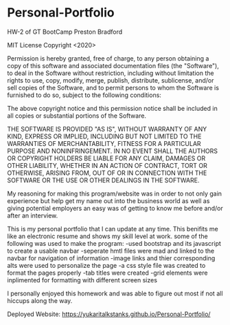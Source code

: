 # Personal-Portfolio
HW-2 of GT BootCamp
Preston Bradford

MIT License
Copyright <2020> <Preston Bradford>

Permission is hereby granted, free of charge, to any person obtaining a copy of this software and associated documentation files (the "Software"), to deal in the Software without restriction, including without limitation the rights to use, copy, modify, merge, publish, distribute, sublicense, and/or sell copies of the Software, and to permit persons to whom the Software is furnished to do so, subject to the following conditions:

The above copyright notice and this permission notice shall be included in all copies or substantial portions of the Software.

THE SOFTWARE IS PROVIDED "AS IS", WITHOUT WARRANTY OF ANY KIND, EXPRESS OR IMPLIED, INCLUDING BUT NOT LIMITED TO THE WARRANTIES OF MERCHANTABILITY, FITNESS FOR A PARTICULAR PURPOSE AND NONINFRINGEMENT. IN NO EVENT SHALL THE AUTHORS OR COPYRIGHT HOLDERS BE LIABLE FOR ANY CLAIM, DAMAGES OR OTHER LIABILITY, WHETHER IN AN ACTION OF CONTRACT, TORT OR OTHERWISE, ARISING FROM, OUT OF OR IN CONNECTION WITH THE SOFTWARE OR THE USE OR OTHER DEALINGS IN THE SOFTWARE.

My reasoning for making this program/website was in order to not only gain experience but help get my name out into the business world as well as giving potential employers an easy was of getting to know me before and/or after an interview.

This is my personal portfolio that I can update at any time. This benifits me like an electronic resume and shows my skill level at work.
some of the following was used to make the program:
-used bootstrap and its javascript to create a usable navbar
-seperate hmtl files were mad and linked to the navbar for navigation of information
-image links and thier corresponding alts were used to personalize the page
-a css style file was created to format the pages properly
-tab titles were created
-grid elements were inplimented for formatting with different screen sizes

I personally enjoyed this homework and was able to figure out most if not all hiccups along the way.

Deployed Website: https://yukaritalkstanks.github.io/Personal-Portfolio/

